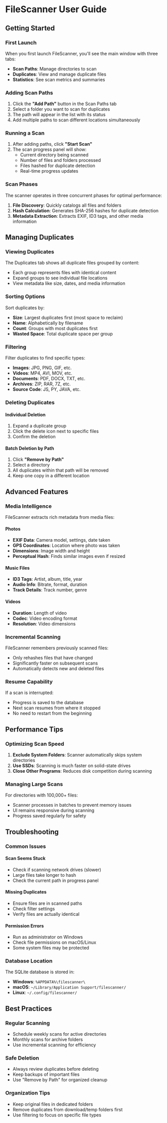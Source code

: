 # FileScanner User Guide

## Getting Started

### First Launch

When you first launch FileScanner, you'll see the main window with three tabs:
- **Scan Paths**: Manage directories to scan
- **Duplicates**: View and manage duplicate files
- **Statistics**: See scan metrics and summaries

### Adding Scan Paths

1. Click the **"Add Path"** button in the Scan Paths tab
2. Select a folder you want to scan for duplicates
3. The path will appear in the list with its status
4. Add multiple paths to scan different locations simultaneously

### Running a Scan

1. After adding paths, click **"Start Scan"**
2. The scan progress panel will show:
   - Current directory being scanned
   - Number of files and folders processed
   - Files hashed for duplicate detection
   - Real-time progress updates

### Scan Phases

The scanner operates in three concurrent phases for optimal performance:

1. **File Discovery**: Quickly catalogs all files and folders
2. **Hash Calculation**: Generates SHA-256 hashes for duplicate detection
3. **Metadata Extraction**: Extracts EXIF, ID3 tags, and other media information

## Managing Duplicates

### Viewing Duplicates

The Duplicates tab shows all duplicate files grouped by content:
- Each group represents files with identical content
- Expand groups to see individual file locations
- View metadata like size, dates, and media information

### Sorting Options

Sort duplicates by:
- **Size**: Largest duplicates first (most space to reclaim)
- **Name**: Alphabetically by filename
- **Count**: Groups with most duplicates first
- **Wasted Space**: Total duplicate space per group

### Filtering

Filter duplicates to find specific types:
- **Images**: JPG, PNG, GIF, etc.
- **Videos**: MP4, AVI, MOV, etc.
- **Documents**: PDF, DOCX, TXT, etc.
- **Archives**: ZIP, RAR, 7Z, etc.
- **Source Code**: JS, PY, JAVA, etc.

### Deleting Duplicates

#### Individual Deletion
1. Expand a duplicate group
2. Click the delete icon next to specific files
3. Confirm the deletion

#### Batch Deletion by Path
1. Click **"Remove by Path"**
2. Select a directory
3. All duplicates within that path will be removed
4. Keep one copy in a different location

## Advanced Features

### Media Intelligence

FileScanner extracts rich metadata from media files:

#### Photos
- **EXIF Data**: Camera model, settings, date taken
- **GPS Coordinates**: Location where photo was taken
- **Dimensions**: Image width and height
- **Perceptual Hash**: Finds similar images even if resized

#### Music Files
- **ID3 Tags**: Artist, album, title, year
- **Audio Info**: Bitrate, format, duration
- **Track Details**: Track number, genre

#### Videos
- **Duration**: Length of video
- **Codec**: Video encoding format
- **Resolution**: Video dimensions

### Incremental Scanning

FileScanner remembers previously scanned files:
- Only rehashes files that have changed
- Significantly faster on subsequent scans
- Automatically detects new and deleted files

### Resume Capability

If a scan is interrupted:
- Progress is saved to the database
- Next scan resumes from where it stopped
- No need to restart from the beginning

## Performance Tips

### Optimizing Scan Speed

1. **Exclude System Folders**: Scanner automatically skips system directories
2. **Use SSDs**: Scanning is much faster on solid-state drives
3. **Close Other Programs**: Reduces disk competition during scanning

### Managing Large Scans

For directories with 100,000+ files:
- Scanner processes in batches to prevent memory issues
- UI remains responsive during scanning
- Progress saved regularly for safety

## Troubleshooting

### Common Issues

#### Scan Seems Stuck
- Check if scanning network drives (slower)
- Large files take longer to hash
- Check the current path in progress panel

#### Missing Duplicates
- Ensure files are in scanned paths
- Check filter settings
- Verify files are actually identical

#### Permission Errors
- Run as administrator on Windows
- Check file permissions on macOS/Linux
- Some system files may be protected

### Database Location

The SQLite database is stored in:
- **Windows**: `%APPDATA%\filescanner\`
- **macOS**: `~/Library/Application Support/filescanner/`
- **Linux**: `~/.config/filescanner/`

## Best Practices

### Regular Scanning
- Schedule weekly scans for active directories
- Monthly scans for archive folders
- Use incremental scanning for efficiency

### Safe Deletion
- Always review duplicates before deleting
- Keep backups of important files
- Use "Remove by Path" for organized cleanup

### Organization Tips
- Keep original files in dedicated folders
- Remove duplicates from download/temp folders first
- Use filtering to focus on specific file types